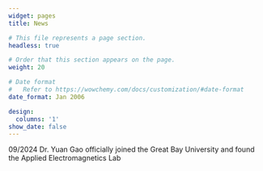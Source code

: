 ```yaml
---
widget: pages
title: News

# This file represents a page section.
headless: true

# Order that this section appears on the page.
weight: 20

# Date format
#   Refer to https://wowchemy.com/docs/customization/#date-format
date_format: Jan 2006

design:
  columns: '1'
show_date: false
---
```


<p>09/2024 Dr. Yuan Gao officially joined the Great Bay University and found the Applied Electromagnetics Lab